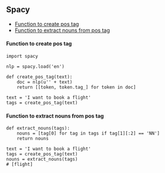## Spacy

* [Function to create pos tag](#function-to-create-pos-tag)
* [Function to extract nouns from pos tag](#function-to-extract-nouns-from-pos-tag)

#### Function to create pos tag

```
import spacy

nlp = spacy.load('en')

def create_pos_tag(text):
    doc = nlp(u'' + text)
    return [[token, token.tag_] for token in doc]

text = 'I want to book a flight'
tags = create_pos_tag(text)
```

#### Function to extract nouns from pos tag

```
def extract_nouns(tags):
    nouns = [tag[0] for tag in tags if tag[1][:2] == 'NN']
    return nouns

text = 'I want to book a flight'
tags = create_pos_tag(text)
nouns = extract_nouns(tags)
# [flight]
```
